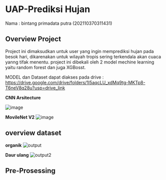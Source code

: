 # UAP-Prediksi Hujan


Nama  : bintang primadata putra (202110370311431)

## Overview Project

Project ini dimaksudkan untuk user yang ingin memprediksi hujan pada besok hari, dikarenakan untuk wilayah tropis sering terkendala akan cuaca yanng tifak menentu. project ini dibekali oleh 2 model mechine learning yaitu random forest dan juga XGBosst.

MODEL dan Dataset dapat diakses pada drive : https://drive.google.com/drive/folders/1l5aqcLU_xdMq9tg-MKTp8-T6neV8q28u?usp=drive_link


**CNN Arsitecture**

![image](https://github.com/user-attachments/assets/628d4c2a-93c5-4d1e-a7a1-65ed7bba710b)

**MovileNet V2**
![image](https://github.com/user-attachments/assets/de5496ff-ae83-4d54-ba1e-dee28ba1592e)


## overview dataset

**organik**
![output](https://github.com/user-attachments/assets/b061e13f-81ff-43a7-aef4-605274bcedf8)

**Daur ulang**
![output2](https://github.com/user-attachments/assets/a0051b81-1fd6-415e-b4a1-d2d7cd8a81ff)

## Pre-Prosessing


